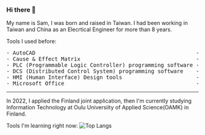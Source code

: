 ### Hi there 👋

My name is Sam, I was born and raised in Taiwan.
I had been working in Taiwan and China as an Elecrtical Engineer for more than 8 years.

Tools I used before:

<pre>
- AutoCAD                                                  -> Hardware drawing layout.
- Cause & Effect Matrix                                    -> Reference of Engineering control logic
- PLC (Programmable Logic Controller) programming software -> Programming tools based on IEC 61131-3
- DCS (Distributed Control System) programming software    -> Programming tools based on IEC 61131-3
- HMI (Human Interface) Design tools                       -> Programming tools based on JavaScript and VBScript
- Microsoft Office                                         -> For Specificaton and project planning
</pre>

---

In 2022, I applied the Finland joint application, then I'm currently studying Information Technology at Oulu Universiity of Applied Science(OAMK) in Finland.

Tools I'm learning right now:
![Top Langs](https://github-readme-stats-pi-eosin.vercel.app/api/top-langs/?username=FuzzyKala)

<!-- 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 -->
<!--

[![Sam's GitHub stats](https://github-readme-stats.vercel.app/api?username=FuzzyKala&theme=github_dark)](https://github.com/anuraghazra/github-readme-stats)

**FuzzyKala/FuzzyKala** is a ✨ _special_ ✨ repository because its `README.md` (this file) appears on your GitHub profile.

Here are some ideas to get you started:

- 🔭 I’m currently working on ...
- 🌱 I’m currently learning ...
- 👯 I’m looking to collaborate on ...
- 🤔 I’m looking for help with ...
- 💬 Ask me about ...
- 📫 How to reach me: ...
- 😄 Pronouns: ...
- ⚡ Fun fact: ...
-->
